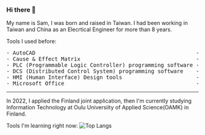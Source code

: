 ### Hi there 👋

My name is Sam, I was born and raised in Taiwan.
I had been working in Taiwan and China as an Elecrtical Engineer for more than 8 years.

Tools I used before:

<pre>
- AutoCAD                                                  -> Hardware drawing layout.
- Cause & Effect Matrix                                    -> Reference of Engineering control logic
- PLC (Programmable Logic Controller) programming software -> Programming tools based on IEC 61131-3
- DCS (Distributed Control System) programming software    -> Programming tools based on IEC 61131-3
- HMI (Human Interface) Design tools                       -> Programming tools based on JavaScript and VBScript
- Microsoft Office                                         -> For Specificaton and project planning
</pre>

---

In 2022, I applied the Finland joint application, then I'm currently studying Information Technology at Oulu Universiity of Applied Science(OAMK) in Finland.

Tools I'm learning right now:
![Top Langs](https://github-readme-stats-pi-eosin.vercel.app/api/top-langs/?username=FuzzyKala)

<!-- 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 -->
<!--

[![Sam's GitHub stats](https://github-readme-stats.vercel.app/api?username=FuzzyKala&theme=github_dark)](https://github.com/anuraghazra/github-readme-stats)

**FuzzyKala/FuzzyKala** is a ✨ _special_ ✨ repository because its `README.md` (this file) appears on your GitHub profile.

Here are some ideas to get you started:

- 🔭 I’m currently working on ...
- 🌱 I’m currently learning ...
- 👯 I’m looking to collaborate on ...
- 🤔 I’m looking for help with ...
- 💬 Ask me about ...
- 📫 How to reach me: ...
- 😄 Pronouns: ...
- ⚡ Fun fact: ...
-->
